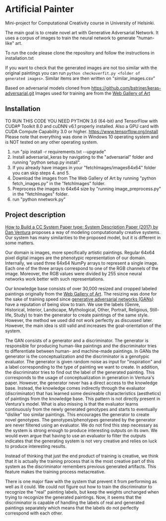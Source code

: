 # Artificial Painter
Mini-project for Computational Creativity course in University of Helsinki.

The main goal is to create novel art with Generative Adversarial Network. It uses a corpus of images to train the neural network to generate "human-like" art.

To run the code please clone the repository and follow the instructions in installation.txt

If you want to check that the generated images are not too similar with the original paintings you can run 
`python checkoverfit.py <folder of generated images>`.
Similar items are then written on "similar_images.csv"

Based on adversarial models cloned from https://github.com/bstriner/keras-adversarial.git
Images used for training are from the [Web Gallery of Art](https://www.wga.hu/)

## Installation
TO RUN THIS CODE YOU NEED 
PYTHON 3.6 (64-bit) and TensorFlow with CUDA® Toolkit 8.0 and cuDNN v6.1 properly installed. Also a GPU card with CUDA Compute Capability 3.0 or higher.
https://www.tensorflow.org/install
Please note that everything was done in Windows 10 operating system and is NOT tested on any other operating system.

1. run "pip install -r requirements.txt --upgrade"
2. Install adversarial_keras by navigating to the "adversarial" folder and running "python setup.py install".
3. If you already have images in your "fetchImages/images64x64" folder you can skip steps 4. and 5.
4. Download the images from The Web Gallery of Art by running "python fetch_images.py" in the "fetchImages" folder.
5. Preprocess the images to 64x64 size by "running image_preprocess.py" in the "fetchImages" folder.
6. run "python nnetwork.py"

## Project description
[How to Build a CC System
Paper type: System Description Paper (2017) by Dan Ventura](http://computationalcreativity.net/iccc2017/ICCC_17_accepted_submissions/ICCC-17_paper_20.pdf) proposes a way of modeling computationally creative systems. Our system has many similarities to the proposed model, but it is different in some matters. 

Our domain is images, more specifically artistic paintings. Regular 64x64 pixel digital images are the phenotypic representation of our domain. Internally, we used three 64x64 NumPy arrays to represent a single image. Each one of the three arrays correspond to one of the RGB channels of the image. Moreover, the RGB values were divided by 255 since neural networks work better with such representations.

Our knowledge base consists of over 30,000 resized and cropped labeled paintings originally from the [Web Gallery of Art](https://www.wga.hu/). The resizing was done for the sake of training speed since [generative adversarial networks (GANs)](https://papers.nips.cc/paper/5423-generative-adversarial-nets.pdf) have a reputation of being slow to train. We use the labels (Genre, Historical, Interior, Landscape, Mythological, Other, Portrait, Religious, Still-life, Study) to train the generator to create paintings of the same style. However, the method we used did not work perfectly as discussed later. However, the main idea is still valid and increases the goal-orientation of the system.

The GAN consists of a generator and a discriminator. The generator is responsible for producing human-like paintings and the discriminator tries to differentiate between human- and machine-made paintings. In GANs the generator is the conceptualization and the discriminator is a genotypic evaluator. The generator is given random noise as input for "inspiration" and a label corresponding to the type of painting we want to create. In addition, the discriminator tries to find out the label of the generated painting. This corresponds to the usage of conceptualization in generation in Ventura's paper. However, the generator never has a direct access to the knowledge base. Instead, the knowledge comes indirectly through the evaluator (discriminator) that has learned some desireable characteristics (aesthetics) of paintings from the knowledge base. This pattern is not directly present in Ventura's model. What is also missing is that the evaluator learns continuously from the newly generated genotypes and starts to eventually "dislike" too similar paintings. This encourages the generator to create novel genotypes. The genotypes/phenotypes generated by the generator are never filtered using an evaluator. We do not find this step necessary as the system is strong enough to produce interesting outputs on its own. We would even argue that having to use an evaluator to filter the outputs indicates that the generating system is not very creative and relies on luck to produce interesting results.

Instead of thinking that just the end product of training is creative, we think that it is actually the training process that is the most creative part of this system as the discriminator remembers previous generated artifacts. This feature makes the training process metacreative.

There is one major flaw with the system that prevent it from performing as well as it could. We could not figure out how to train the discriminator to recognize the "real" painting labels, but keep the weights unchanged when trying to recognize the generated paintings. Now, it seems that the discriminator is capable of handling the labels of real and generated paintings separately which means that the labels do not perfectly correspond with each other.
